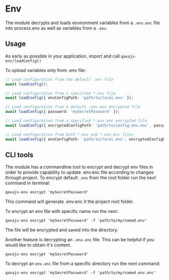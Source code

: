 # Env
The module decrypts and loads environment variables from a `.env.enc` file into process.env as well as variables from a `.env`. 

## Usage
As early as possible in your application, import and call `qavajs-env/loadConfig()`

To upload variables only from .env file:
```typescript
// Load configuration from the default .env file
await loadConfig();

// Load configuration from a specified *.env file
await loadConfig({ envConfigPath: 'path/to/local.env' });

// Load configuration from a default .env.enc encrypted file
await loadConfig({ password: 'mySecretPassword' });

// Load configuration from a specified *.env.enc encrypted file
await loadConfig({ encryptedConfigPath: 'path/to/config.env.enc', password: 'mySecretPassword' });

// Load configuration from both *.env and *.env.enc files
await loadConfig({ envConfigPath: 'path/to/local.env', encryptedConfigPath: 'path/to/local.env.enc', password: 'mySecretPassword' });
```

## CLI tools
The module has a commandline tool to encrypt and decrypt env files in order to provide capability to update .env.enc file according to changes through project.
To encrypt default `.env` from the root folder run the next command in terminal: 
````shell
qavajs-env encrypt 'mySecretPassword'
````
This command will generate .env.enc it the project root folder.

To encrypt an env file with specific name run the next:
````shell
qavajs-env encrypt 'mySecretPassword' -f 'path/to/my/named.env'
````
The file will be encrypted and saved into the directory.

Another feature is decrypting an `.env.enc` file. This can be helpful if you would like to obtain it's content.
````shell
qavajs-env encrypt 'mySecretPassword'
````

To decrypt an `env.enc` file from a specific directory run the next command:
````shell
qavajs-env encrypt 'mySecretPassword' -f 'path/to/my/named.env.enc'
````